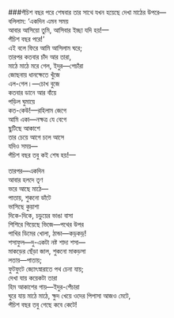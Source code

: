 ###পঁচিশ বছর পরে
শেষবার তার সাথে যখন হয়েছে দেখা মাঠের উপরে—   
বলিলাম: ‘একদিন এমন সময়  
আবার আসিয়ো তুমি, আসিবার ইচ্ছা যদি হয়!—   
পঁচিশ বছর পরে!’  
এই বলে ফিরে আমি আসিলাম ঘরে;  
তারপর কতবার চাঁদ আর তারা,  
মাঠে মাঠে মরে গেল, ইদুর—পেচাঁরা  
জোছনায় ধানক্ষেতে খুঁজে  
এল-গেল।—চোখ বুজে  
কতবার ডানে আর বাঁয়ে  
পড়িল ঘুমায়ে  
কত-কেউ!—রহিলাম জেগে  
আমি একা—নক্ষত্র যে বেগে  
ছুটিছে আকাশে  
তার চেয়ে আগে চলে আসে  
যদিও সময়—   
পঁচিশ বছর তবু কই শেষ হয়!—   

তারপর—একদিন  
আবার হলদে তৃণ  
ভরে আছে মাঠে—   
পাতায়, শুকনো ডাঁটে  
ভাসিছে কুয়াশা  
দিকে-দিকে, চড়ুয়ের ভাঙা বাসা  
শিশিরে গিয়েছে ভিজে—পথের উপর  
পাখির ডিমের খোলা, ঠান্ডা—কড়্‌কড়্!  
শসাফুল—দু-একটা নষ্ট শাদা শসা—   
মাকড়ের ছেঁড়া জাল, শুকনো মাকড়সা  
লতায়—পাতায়;  
ফুটফুটে জ্যোৎস্নারাতে পথ চেনা যায়;  
দেখা যায় কয়েকটা তারা  
হিম আকাশের গায়—ইদুর-পেঁচারা  
ঘুরে যায় মাঠে মাঠে, ক্ষুদ খেয়ে ওদের পিপাসা আজও মেটে,  
পঁচিশ বছর তবু গেছে কবে কেটে!  
